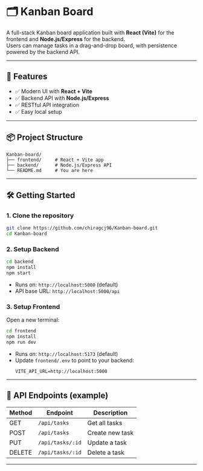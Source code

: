 # 🗂️ Kanban Board

A full-stack Kanban board application built with **React (Vite)** for the frontend and **Node.js/Express** for the backend.  
Users can manage tasks in a drag-and-drop board, with persistence powered by the backend API.

---

## 🚀 Features
- ✅ Modern UI with **React + Vite**
- ✅ Backend API with **Node.js/Express**
- ✅ RESTful API integration
- ✅ Easy local setup

---

## 📦 Project Structure
```
Kanban-board/
├── frontend/     # React + Vite app
├── backend/      # Node.js/Express API
└── README.md     # You are here
```

---

## 🛠️ Getting Started

### 1. Clone the repository
```bash
git clone https://github.com/chiragcj96/Kanban-board.git
cd Kanban-board
```

### 2. Setup Backend
```bash
cd backend
npm install
npm start
```

- Runs on: `http://localhost:5000` (default)  
- API base URL: `http://localhost:5000/api`

### 3. Setup Frontend
Open a new terminal:
```bash
cd frontend
npm install
npm run dev
```

- Runs on: `http://localhost:5173` (default)  
- Update `frontend/.env` to point to your backend:
  ```env
  VITE_API_URL=http://localhost:5000
  ```

---

## 📖 API Endpoints (example)
| Method | Endpoint          | Description       |
|--------|------------------|-------------------|
| GET    | `/api/tasks`     | Get all tasks     |
| POST   | `/api/tasks`     | Create new task   |
| PUT    | `/api/tasks/:id` | Update a task     |
| DELETE | `/api/tasks/:id` | Delete a task     |

---
